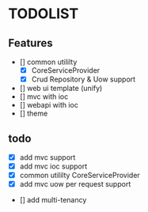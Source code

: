 # TODOLIST

## Features

- [] common utililty
    - [x] CoreServiceProvider
    - [x] Crud Repository & Uow support
- [] web ui template (unify)
- [] mvc with ioc 
- [] webapi with ioc
- [] theme

## todo

- [x] add mvc support
- [x] add mvc ioc support
- [x] common utililty CoreServiceProvider
- [x] add mvc uow per request support
- [] add multi-tenancy